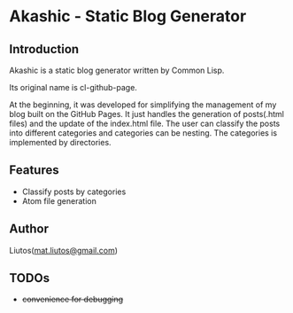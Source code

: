 # Akashic - Static Blog Generator

## Introduction

Akashic is a static blog generator written by Common Lisp.

Its original name is cl-github-page.

At the beginning, it was developed for simplifying the management of my blog built on the GitHub Pages. It just handles the generation of posts(.html files) and the update of the index.html file. The user can classify the posts into different categories and categories can be nesting. The categories is implemented by directories.

## Features

* Classify posts by categories
* Atom file generation

## Author

Liutos(<mat.liutos@gmail.com>)

## TODOs

* <del>convenience for debugging</del>
